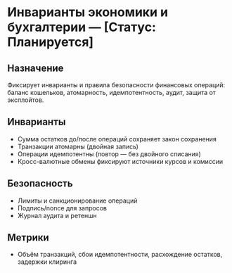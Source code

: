 # Инварианты экономики и бухгалтерии — [Статус: Планируется]

## Назначение

Фиксирует инварианты и правила безопасности финансовых операций: баланс кошельков, атомарность, идемпотентность, аудит, защита от эксплойтов.

## Инварианты

-   Сумма остатков до/после операций сохраняет закон сохранения
-   Транзакции атомарны (двойная запись)
-   Операции идемпотентны (повтор — без двойного списания)
-   Кросс-валютные обмены фиксируют источники курсов и комиссии

## Безопасность

-   Лимиты и санкционирование операций
-   Подпись/nonce для запросов
-   Журнал аудита и ретеншн

## Метрики

-   Объём транзакций, сбои идемпотентности, расхождение остатков, задержки клиринга
